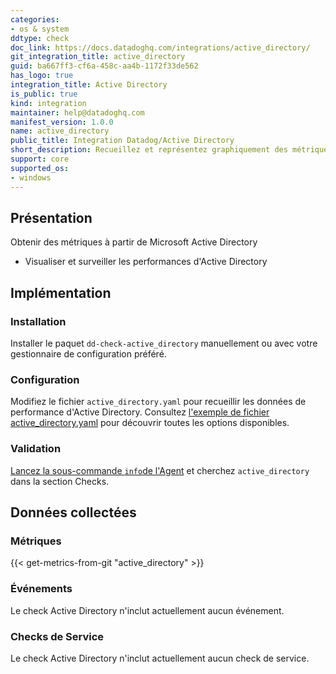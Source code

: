 ```yaml
---
categories:
- os & system
ddtype: check
doc_link: https://docs.datadoghq.com/integrations/active_directory/
git_integration_title: active_directory
guid: ba667ff3-cf6a-458c-aa4b-1172f33de562
has_logo: true
integration_title: Active Directory
is_public: true
kind: integration
maintainer: help@datadoghq.com
manifest_version: 1.0.0
name: active_directory
public_title: Integration Datadog/Active Directory
short_description: Recueillez et représentez graphiquement des métriques de Microsoft Active Directory.
support: core
supported_os:
- windows
---
```




## Présentation

Obtenir des métriques à partir de Microsoft Active Directory

* Visualiser et surveiller les performances d'Active Directory

## Implémentation
### Installation

Installer le paquet `dd-check-active_directory` manuellement ou avec votre gestionnaire de configuration préféré.

### Configuration

Modifiez le fichier `active_directory.yaml` pour recueillir les données de performance d'Active Directory. Consultez [l'exemple de fichier active_directory.yaml][1] pour découvrir toutes les options disponibles.

### Validation

[Lancez la sous-commande `info`de l'Agent][2] et cherchez `active_directory` dans la section Checks.

## Données collectées
### Métriques
{{< get-metrics-from-git "active_directory" >}}


### Événements
Le check Active Directory n'inclut actuellement aucun événement.

### Checks de Service
Le check Active Directory n'inclut actuellement aucun check de service.


[1]: https://github.com/DataDog/integrations-core/blob/master/active_directory/conf.yaml.example
[2]: https://help.datadoghq.com/hc/en-us/articles/203764635-Agent-Status-and-Information
[3]: https://github.com/DataDog/integrations-core/blob/master/active_directory/metadata.csv

